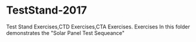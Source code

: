 # TestStand-2017
Test Stand Exercises,CTD Exercises,CTA Exercises.
Exercises 
In this folder demonstrates the "Solar Panel Test Sequeance"
